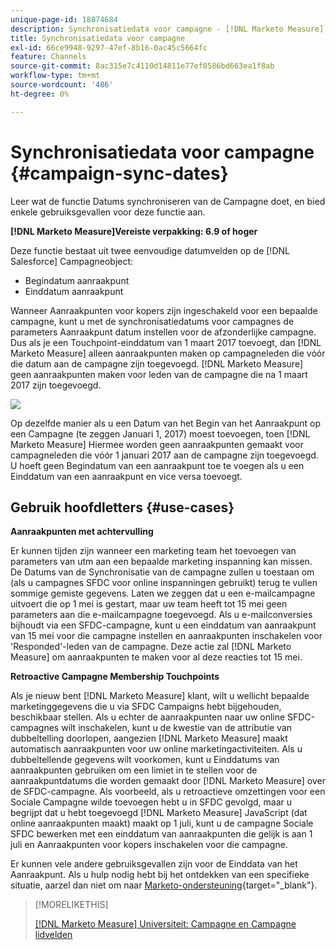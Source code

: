 ```yaml
---
unique-page-id: 18874684
description: Synchronisatiedata voor campagne - [!DNL Marketo Measure] - Productdocumentatie
title: Synchronisatiedata voor campagne
exl-id: 66ce9948-9297-47ef-8b16-0ac45c5664fc
feature: Channels
source-git-commit: 8ac315e7c4110d14811e77ef0586bd663ea1f8ab
workflow-type: tm+mt
source-wordcount: '486'
ht-degree: 0%

---
```


# Synchronisatiedata voor campagne {#campaign-sync-dates}

Leer wat de functie Datums synchroniseren van de Campagne doet, en bied enkele gebruiksgevallen voor deze functie aan.

**[!DNL Marketo Measure]Vereiste verpakking: 6.9 of hoger**

Deze functie bestaat uit twee eenvoudige datumvelden op de [!DNL Salesforce] Campagneobject:

* Begindatum aanraakpunt
* Einddatum aanraakpunt

Wanneer Aanraakpunten voor kopers zijn ingeschakeld voor een bepaalde campagne, kunt u met de synchronisatiedatums voor campagnes de parameters Aanraakpunt datum instellen voor de afzonderlijke campagne. Dus als je een Touchpoint-einddatum van 1 maart 2017 toevoegt, dan [!DNL Marketo Measure] alleen aanraakpunten maken op campagneleden die vóór die datum aan de campagne zijn toegevoegd. [!DNL Marketo Measure] geen aanraakpunten maken voor leden van de campagne die na 1 maart 2017 zijn toegevoegd.

![](assets/1.gif)

Op dezelfde manier als u een Datum van het Begin van het Aanraakpunt op een Campagne (te zeggen Januari 1, 2017) moest toevoegen, toen [!DNL Marketo Measure] Hiermee worden geen aanraakpunten gemaakt voor campagneleden die vóór 1 januari 2017 aan de campagne zijn toegevoegd. U hoeft geen Begindatum van een aanraakpunt toe te voegen als u een Einddatum van een aanraakpunt en vice versa toevoegt.

## Gebruik hoofdletters {#use-cases}

**Aanraakpunten met achtervulling**

Er kunnen tijden zijn wanneer een marketing team het toevoegen van parameters van utm aan een bepaalde marketing inspanning kan missen. De Datums van de Synchronisatie van de campagne zullen u toestaan om (als u campagnes SFDC voor online inspanningen gebruikt) terug te vullen sommige gemiste gegevens. Laten we zeggen dat u een e-mailcampagne uitvoert die op 1 mei is gestart, maar uw team heeft tot 15 mei geen parameters aan die e-mailcampagne toegevoegd. Als u e-mailconversies bijhoudt via een SFDC-campagne, kunt u een einddatum van aanraakpunt van 15 mei voor die campagne instellen en aanraakpunten inschakelen voor &#39;Responded&#39;-leden van de campagne. Deze actie zal [!DNL Marketo Measure] om aanraakpunten te maken voor al deze reacties tot 15 mei.

**Retroactive Campagne Membership Touchpoints**

Als je nieuw bent [!DNL Marketo Measure] klant, wilt u wellicht bepaalde marketinggegevens die u via SFDC Campaigns hebt bijgehouden, beschikbaar stellen. Als u echter de aanraakpunten naar uw online SFDC-campagnes wilt inschakelen, kunt u de kwestie van de attributie van dubbeltelling doorlopen, aangezien [!DNL Marketo Measure] maakt automatisch aanraakpunten voor uw online marketingactiviteiten. Als u dubbeltellende gegevens wilt voorkomen, kunt u Einddatums van aanraakpunten gebruiken om een limiet in te stellen voor de aanraakpuntdatums die worden gemaakt door [!DNL Marketo Measure] over de SFDC-campagne. Als voorbeeld, als u retroactieve omzettingen voor een Sociale Campagne wilde toevoegen hebt u in SFDC gevolgd, maar u begrijpt dat u hebt toegevoegd [!DNL Marketo Measure] JavaScript (dat online aanraakpunten maakt) maakt op 1 juli, kunt u de campagne Sociale SFDC bewerken met een einddatum van aanraakpunten die gelijk is aan 1 juli en Aanraakpunten voor kopers inschakelen voor die campagne.

Er kunnen vele andere gebruiksgevallen zijn voor de Einddata van het Aanraakpunt. Als u hulp nodig hebt bij het ontdekken van een specifieke situatie, aarzel dan niet om naar [Marketo-ondersteuning](https://nation.marketo.com/t5/support/ct-p/Support){target="_blank"}.

>[!MORELIKETHIS]
>
>[[!DNL Marketo Measure] Universiteit: Campagne en Campagne lidvelden](https://learn.bizible.com/2-bizible-customization/137720https://universityonline.marketo.com/courses/bizible-fundamentals-channel-management/#/page/5c63007334d9f0367662b758)

